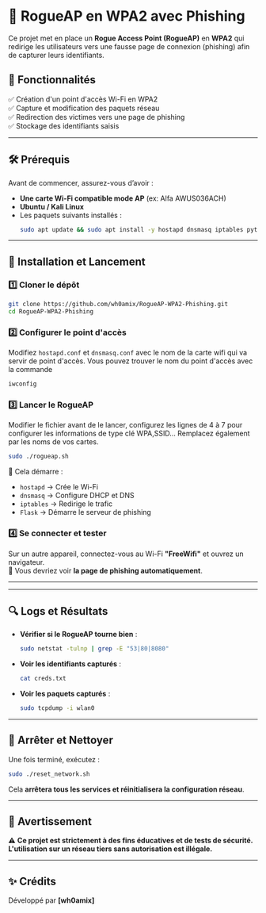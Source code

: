 # 🚀 RogueAP en WPA2 avec Phishing

Ce projet met en place un **Rogue Access Point (RogueAP)** en **WPA2** qui redirige les utilisateurs vers une fausse page de connexion (phishing) afin de capturer leurs identifiants.  

## 📌 **Fonctionnalités**
✅ Création d'un point d'accès Wi-Fi en WPA2  
✅ Capture et modification des paquets réseau  
✅ Redirection des victimes vers une page de phishing  
✅ Stockage des identifiants saisis  

---

## 🛠 **Prérequis**
Avant de commencer, assurez-vous d’avoir :  
- **Une carte Wi-Fi compatible mode AP** (ex: Alfa AWUS036ACH)  
- **Ubuntu / Kali Linux**  
- Les paquets suivants installés :  
  ```bash
  sudo apt update && sudo apt install -y hostapd dnsmasq iptables python3 flask tcpdump
  ```


---

## 🚀 **Installation et Lancement**
### 1️⃣ **Cloner le dépôt**
```bash
git clone https://github.com/wh0amix/RogueAP-WPA2-Phishing.git
cd RogueAP-WPA2-Phishing
```

### 2️⃣ **Configurer le point d'accès**
Modifiez `hostapd.conf` et `dnsmasq.conf` avec le nom de la carte wifi qui va servir de point d'accès.
Vous pouvez trouver le nom du point d'accès avec la commande 
```bash
iwconfig
```

### 3️⃣ **Lancer le RogueAP**
Modifier le fichier avant de le lancer, configurez les lignes de 4 à 7 pour configurer les informations de type clé WPA,SSID...
Remplacez également par les noms de vos cartes.

```bash
sudo ./rogueap.sh
```
📌 Cela démarre :  
- `hostapd` → Crée le Wi-Fi  
- `dnsmasq` → Configure DHCP et DNS  
- `iptables` → Redirige le trafic  
- `Flask` → Démarre le serveur de phishing  

### 4️⃣ **Se connecter et tester**
Sur un autre appareil, connectez-vous au Wi-Fi **"FreeWifi"** et ouvrez un navigateur.  
📌 Vous devriez voir **la page de phishing automatiquement**.  

---



---

## 🔍 **Logs et Résultats**
- **Vérifier si le RogueAP tourne bien** :  
  ```bash
  sudo netstat -tulnp | grep -E "53|80|8080"
  ```
- **Voir les identifiants capturés** :  
  ```bash
  cat creds.txt
  ```
- **Voir les paquets capturés** :  
  ```bash
  sudo tcpdump -i wlan0
  ```

---

## 🛑 **Arrêter et Nettoyer**
Une fois terminé, exécutez :  
```bash
sudo ./reset_network.sh
```
Cela **arrêtera tous les services et réinitialisera la configuration réseau**.

---


## 📜 **Avertissement**
⚠️ **Ce projet est strictement à des fins éducatives et de tests de sécurité.**  
**L'utilisation sur un réseau tiers sans autorisation est illégale.**  

---

## ✨ **Crédits**
Développé par **[wh0amix]**  
